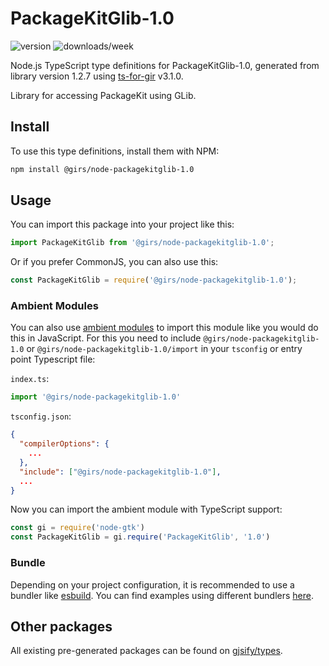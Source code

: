 
# PackageKitGlib-1.0

![version](https://img.shields.io/npm/v/@girs/node-packagekitglib-1.0)
![downloads/week](https://img.shields.io/npm/dw/@girs/node-packagekitglib-1.0)


Node.js TypeScript type definitions for PackageKitGlib-1.0, generated from library version 1.2.7 using [ts-for-gir](https://github.com/gjsify/ts-for-gir) v3.1.0.

Library for accessing PackageKit using GLib.

## Install

To use this type definitions, install them with NPM:
```bash
npm install @girs/node-packagekitglib-1.0
```

## Usage

You can import this package into your project like this:
```ts
import PackageKitGlib from '@girs/node-packagekitglib-1.0';
```

Or if you prefer CommonJS, you can also use this:
```ts
const PackageKitGlib = require('@girs/node-packagekitglib-1.0');
```

### Ambient Modules

You can also use [ambient modules](https://github.com/gjsify/ts-for-gir/tree/main/packages/cli#ambient-modules) to import this module like you would do this in JavaScript.
For this you need to include `@girs/node-packagekitglib-1.0` or `@girs/node-packagekitglib-1.0/import` in your `tsconfig` or entry point Typescript file:

`index.ts`:
```ts
import '@girs/node-packagekitglib-1.0'
```

`tsconfig.json`:
```json
{
  "compilerOptions": {
    ...
  },
  "include": ["@girs/node-packagekitglib-1.0"],
  ...
}
```

Now you can import the ambient module with TypeScript support: 

```ts
const gi = require('node-gtk')
const PackageKitGlib = gi.require('PackageKitGlib', '1.0')
```


### Bundle

Depending on your project configuration, it is recommended to use a bundler like [esbuild](https://esbuild.github.io/). You can find examples using different bundlers [here](https://github.com/gjsify/ts-for-gir/tree/main/examples).

## Other packages

All existing pre-generated packages can be found on [gjsify/types](https://github.com/gjsify/types).

